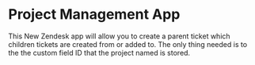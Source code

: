 Project Management App
==========

This New Zendesk app will allow you to create a parent ticket which children tickets are created from or added to. The only thing needed is to the the custom field ID that the project named is stored. 
